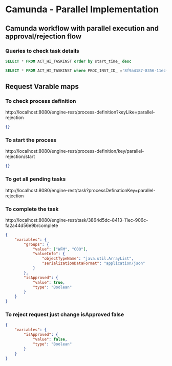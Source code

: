 
# Camunda - Parallel Implementation
## Camunda workflow with parallel execution and approval/rejection flow

### Queries to check task details
``` sql
SELECT * FROM ACT_HI_TASKINST order by start_time_ desc

SELECT * FROM ACT_HI_TASKINST where PROC_INST_ID_ ='8f9a4187-8356-11ec-8cb2-fa2a44d56e9b' order by start_time_ desc
```

## Request Varable maps
### To check process definition
http://localhost:8080/engine-rest/process-definition?keyLike=parallel-rejection
``` json
{}
```

### To start the process
http://localhost:8080/engine-rest/process-definition/key/parallel-rejection/start

``` json
{}
```
### To get all pending tasks
http://localhost:8080/engine-rest/task?processDefinationKey=parallel-rejection

### To complete the task
http://localhost:8080/engine-rest/task/3864d5dc-8413-11ec-906c-fa2a44d56e9b/complete

``` json
{
    "variables": {
        "groups": {
            "value": ["WFM", "COO"],
            "valueInfo": {
                "objectTypeName": "java.util.ArrayList",
                "serializationDataFormat": "application/json"
            }
        },
        "isApproved": {
            "value": true,
            "type": "Boolean"
        }
    }
}
```

### To reject request just change isApproved false
``` json
{
    "variables": {
        "isApproved": {
            "value": false,
            "type": "Boolean"
        }
    }
}
```
